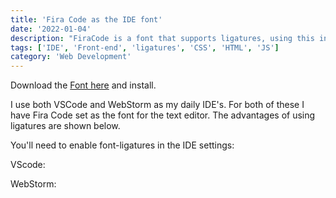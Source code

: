 ```yaml
---
title: 'Fira Code as the IDE font'
date: '2022-01-04'
description: "FiraCode is a font that supports ligatures, using this in your IDE makes reading code a lot easier & cleaner."
tags: ['IDE', 'Front-end', 'ligatures', 'CSS', 'HTML', 'JS']
category: 'Web Development'
---
```


Download the [Font here](https://github.com/tonsky/FiraCode) and install.

I use both VSCode and WebStorm as my daily IDE's. For both of these I have Fira Code set as the font for the text editor. The advantages of using ligatures are shown below.

<article-image src="blog/ligatures.png" alt="Ligatures examples" class="mb-10"></article-image>


You'll need to enable font-ligatures in the IDE settings:

VScode:

<article-image src="blog/font-ligatures-vscode.png" alt="VSCode ligatures settings" class="mb-10"></article-image>

WebStorm:

<article-image src="blog/font-ligatures-webstorm.png" alt="WebStorm ligatures settings" class="mb-10"></article-image>